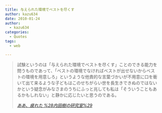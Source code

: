 ```yaml
---
title: 与えられた環境でベストを尽くす
author: kazu634
date: 2010-01-24
author:
  - kazu634
categories:
  - Quotes
tags:
  - web

---
```

<div class="section">
<blockquote title="ああ、疲れた %28内田樹の研究室%29" cite="http://blog.tatsuru.com/2010/01/18_1204.php">
<p>
      試験というのは「与えられた環境でベストを尽くす」ことのできる能力を問うものであって、「ベストの環境でなければベストが出せないからベストの環境を用意しろ」というような他責的な言葉づかいが不用意に口を衝いて出て来るような子どもはこのせちがらい世を長生きできぬのではないかという疑念がみなさまのうちにふっと兆しても私は「そういうこともあるかもしれない」と静かに応じたいと思うのである。
</p>
    
<p>
<cite><a href="http://blog.tatsuru.com/2010/01/18_1204.php" onclick="__gaTracker('send', 'event', 'outbound-article', 'http://blog.tatsuru.com/2010/01/18_1204.php', 'ああ、疲れた %28内田樹の研究室%29');" target="_blank">ああ、疲れた %28内田樹の研究室%29</a></cite>
</p>
</blockquote>
</div>
